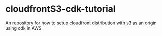 # cloudfrontS3-cdk-tutorial
An repository for how to setup cloudfront distribution  with s3 as an origin using cdk in AWS
